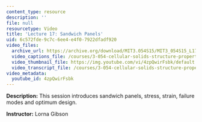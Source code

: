 ```yaml
---
content_type: resource
description: ''
file: null
resourcetype: Video
title: 'Lecture 17: Sandwich Panels'
uid: 6c572fde-9c7c-6ee4-e4f0-7922dfadf920
video_files:
  archive_url: https://archive.org/download/MIT3.054S15/MIT3_054S15_L17_300k.mp4
  video_captions_file: /courses/3-054-cellular-solids-structure-properties-and-applications-spring-2015/eead9db48a7a5e34bd3461229c7e1afc_4zpQwirFsbk.vtt
  video_thumbnail_file: https://img.youtube.com/vi/4zpQwirFsbk/default.jpg
  video_transcript_file: /courses/3-054-cellular-solids-structure-properties-and-applications-spring-2015/f6e2d069cbeff55c12152c92f92a5853_4zpQwirFsbk.pdf
video_metadata:
  youtube_id: 4zpQwirFsbk
---
```


**Description:** This session introduces sandwich panels, stress, strain, failure modes and optimum design.

**Instructor:** Lorna Gibson